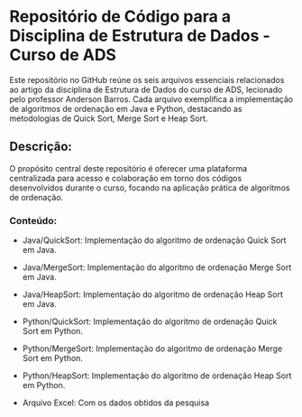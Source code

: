 # **Repositório de Código para a Disciplina de Estrutura de Dados - Curso de ADS**

  Este repositório no GitHub reúne os seis arquivos essenciais relacionados ao artigo da disciplina de Estrutura de Dados do curso de ADS, lecionado pelo professor Anderson Barros. Cada arquivo exemplifica a implementação de algoritmos de ordenação em Java e Python, destacando as metodologias de Quick Sort, Merge Sort e Heap Sort.

## **Descrição:**
  O propósito central deste repositório é oferecer uma plataforma centralizada para acesso e colaboração em torno dos códigos desenvolvidos durante o curso, focando na aplicação prática de algoritmos de ordenação.

### **Conteúdo:**

* Java/QuickSort: Implementação do algoritmo de ordenação Quick Sort em Java.

* Java/MergeSort: Implementação do algoritmo de ordenação Merge Sort em Java.

* Java/HeapSort: Implementação do algoritmo de ordenação Heap Sort em Java.
 
* Python/QuickSort: Implementação do algoritmo de ordenação Quick Sort em Python.

* Python/MergeSort: Implementação do algoritmo de ordenação Merge Sort em Python.

* Python/HeapSort: Implementação do algoritmo de ordenação Heap Sort em Python.

* Arquivo Excel: Com os dados obtidos da pesquisa
